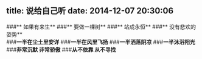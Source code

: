 ﻿title: 说给自己听
date: 2014-12-07 20:30:06
---
###** 如果有来生**
###** 要做一棵树**
###** 站成永恒**
###** 没有悲欢的姿势**
</br>
###**一半在尘土里安详**
###**一半在风里飞扬**
###**一半洒落阴凉**
###**一半沐浴阳光**
</br> 
###**非常沉默   非常骄傲**
###**从不依靠   从不寻找**





